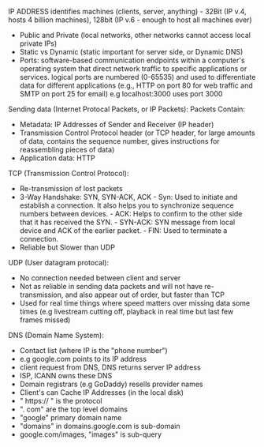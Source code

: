 IP ADDRESS identifies machines (clients, server, anything) - 32Bit (IP v.4, hosts 4 billion machines), 128bit (IP v.6 - enough to host all machines ever)
- Public and Private (local networks, other networks cannot access local private IPs)
- Static vs Dynamic (static important for server side, or Dynamic DNS)
- Ports: software-based communication endpoints within a computer's operating system that direct network traffic to specific applications or services. logical ports are numbered (0-65535) and used to differentiate data for different applications (e.g., HTTP on port 80 for web traffic and SMTP on port 25 for email) e.g localhost:3000 uses port 3000

Sending data (Internet Protocal Packets, or IP Packets):
Packets Contain:
-  Metadata: IP Addresses of Sender and Receiver (IP header)
-  Transmission Control Protocol header (or TCP header, for large amounts of data, contains the sequence number, gives instructions for reassembling pieces of data)
-  Application data: HTTP

TCP (Transmission Control Protocol):
- Re-transmission of lost packets
- 3-Way Handshake: SYN, SYN-ACK, ACK
        - Syn:	Used to initiate and establish a connection. It also helps you to synchronize sequence numbers between devices.
        - ACK:	Helps to confirm to the other side that it has received the SYN.
        - SYN-ACK:	SYN message from local device and ACK of the earlier packet.
        - FIN:	Used to terminate a connection.
- Reliable but Slower than UDP

UDP (User datagram protocal):
- No connection needed between client and server
- Not as reliable in sending data packets and will not have re-transmission, and also appear out of order, but faster than TCP
- Used for real time things where speed matters over missing data some times (e.g livestream cutting off, playback in real time but last few frames missed)

DNS (Domain Name System):
- Contact list (where IP is the "phone number")
- e.g google.com points to its IP address
- client request from DNS, DNS returns server IP address
- ISP, ICANN owns these DNS
- Domain registrars (e.g GoDaddy) resells provider names
- Client's can Cache IP Addresses (in the local disk)
- " https:// " is the protocol
- ". com" are the top level domains
- "google" primary domain name
- "domains" in domains.google.com is sub-domain
- google.com/images, "images" is sub-query

